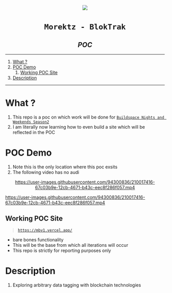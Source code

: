 <p align="center">
<a href="https://bit.ly/morektz"><img src="https://hits.seeyoufarm.com/api/count/incr/badge.svg?url=https%3A%2F%2Fgithub.com%2Fmorektz%2Fmbk-bns2w&count_bg=%23000000&title_bg=%23620000&icon=spotify.svg&icon_color=%23FFFFFF&title=apes&edge_flat=false"/></a>
</p>

<h1 align="center"><code>Morektz - BlokTrak</code></h1>
<h2 align="center"><i>POC</i></h1>

----
1. [What ?](#what-)
2. [POC Demo](#poc-demo)
   1. [Working POC Site](#working-poc-site)
3. [Description](#description)

----

# What ?

1. This repo is a poc on which work will be done for [`Buildspace Nights and Weekends Season2`](https://buildspace.so/nights-and-weekends)
2. I am literally now learning how to even build a site which will be reflected in the POC

# POC Demo 

1. Note this is the only location where this poc exsits 
2. The following video has no audi

<p align="center">
<a href="https://mbv1.vercel.app/" target="_blank">
https://user-images.githubusercontent.com/94300836/210017416-67c03b9e-12cb-4671-b43c-eec8f286f057.mp4
</a>
</p>

https://user-images.githubusercontent.com/94300836/210017416-67c03b9e-12cb-4671-b43c-eec8f286f057.mp4

## Working POC Site 

> [`https://mbv1.vercel.app/`](https://mbv1.vercel.app/)
- bare bones functionality 
- This will be the base from which all iterations will occur 
- This repo is strictly for reporting purposes only

# Description 

1. Exploring arbitrary data tagging with blockchain technologies

